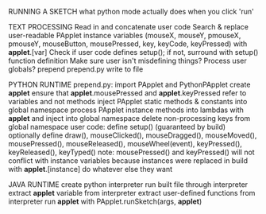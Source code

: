 RUNNING A SKETCH
what python mode actually does when you click 'run'

TEXT PROCESSING
Read in and concatenate user code
Search & replace user-readable PApplet instance variables (mouseX, mouseY, pmouseX, pmouseY, mouseButton, mousePressed, key, keyCode, keyPressed)
	with __applet__.[var]
Check if user code defines setup(); if not, surround with setup() function definition
Make sure user isn't misdefining things?
Process user globals?
prepend prepend.py
write to file

PYTHON RUNTIME
prepend.py:
	import PApplet and PythonPApplet
	create __applet__
	ensure that __applet__.mousePressed and __applet__.keyPressed refer to variables and not methods
	inject PApplet static methods & constants into global namespace
	process PApplet instance methods into lambdas with __applet__ and inject into global namespace
	delete non-processing keys from global namespace
user code:
	define setup() (guaranteed by build)
	optionally define draw(), mouseClicked(), mouseDragged(), mouseMoved(), mousePressed(), mouseReleased(), mouseWheel(event), keyPressed(), keyReleased(), keyTyped()
		note: mousePressed() and keyPressed() will not conflict with instance variables because instances were replaced in build with __applet__.[instance]
	do whatever else they want

JAVA RUNTIME
	create python interpreter
	run built file through interpreter
	extract __applet__ variable from interpreter
	extract user-defined functions from interpreter
	run __applet__ with PApplet.runSketch(args, __applet__)